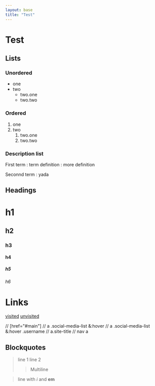 ```yaml
---
layout: base
title: "Test"
---
```


# Test

## Lists

### Unordered

* one
* two
   * two.one
   * two.two

### Ordered

1. one
1. two
   1. two.one
   1. two.two

### Description list

First term
: term definition
: more definition

Seconnd term
: yada

## Headings

# h1
## h2
### h3
#### h4
##### h5
###### h6

# Links

[visited](test.html)
[unvisited](invalid.html)

// [href="#main"]
// a .social-media-list &:hover 
// a .social-media-list &:hover .username 
// a.site-title
// nav a

## Blockquotes

> line 1
> line 2
>> Multiline

> line with *i* and **em**

